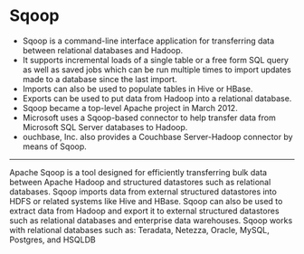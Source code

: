 Sqoop
========
- Sqoop is a command-line interface application for transferring data between relational databases and Hadoop.
- It supports incremental loads of a single table or a free form SQL query as well as saved jobs which can be run multiple times to import updates made to a database since the last import. 
- Imports can also be used to populate tables in Hive or HBase.
- Exports can be used to put data from Hadoop into a relational database. 
- Sqoop became a top-level Apache project in March 2012.
- Microsoft uses a Sqoop-based connector to help transfer data from Microsoft SQL Server databases to Hadoop.
- ouchbase, Inc. also provides a Couchbase Server-Hadoop connector by means of Sqoop.


<hr>
Apache Sqoop is a tool designed for efficiently transferring bulk data between Apache Hadoop and structured datastores such as relational databases. Sqoop imports data from external structured datastores into HDFS or related systems like Hive and HBase. Sqoop can also be used to extract data from Hadoop and export it to external structured datastores such as relational databases and enterprise data warehouses. Sqoop works with relational databases such as: Teradata, Netezza, Oracle, MySQL, Postgres, and HSQLDB
